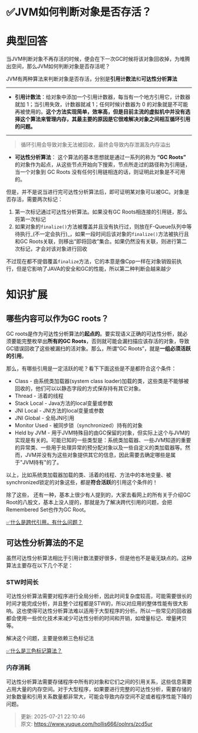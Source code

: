 # ✅JVM如何判断对象是否存活？

# 典型回答
当JVM判断对象不再存活的时候，便会在下一次GC时候将该对象回收掉，为堆腾出空间，那么JVM如何判断对象是否存活呢？



JVM有两种算法来判断对象是否存活，分别是**引用计数法**和**可达性分析算法**

****

+ **引用计数法**：给对象中添加一个引用计数器，每当有一个地方引用它，计数器就加 1；当引用失效，计数器就减 1；任何时候计数器为 0 的对象就是不可能再被使用的。**这个方法实现简单，效率高，但是目前主流的虚拟机中并没有选择这个算法来管理内存，其最主要的原因是它很难解决对象之间相互循环引用的问题。**

****

> 循环引用会导致对象无法被回收，最终会导致内存泄漏及内存溢出
>



+ **可达性分析算法**： 这个算法的基本思想就是通过一系列的称为 **“GC Roots”** 的对象作为起点，从这些节点开始向下搜索，节点所走过的路径称为引用链，当一个对象到 GC Roots 没有任何引用链相连的话，则证明此对象是不可用的。



但是，并不是说当进行完可达性分析算法后，即可证明某对象可以被GC。对象是否存活，需要两次标记：

1. 第一次标记通过可达性分析算法。如果没有GC Roots相连接的引用链，那么将第一次标记
2. 如果对象的`finalize()`方法被覆盖并且没有执行过，则放在F-Queue队列中等待执行_(不一定会执行)_，如果一段时间后该对象的`finalize()`方法被执行且和GC Roots关联，则移出“即将回收”集合。如果仍然没有关联，则进行第二次标记，才会对该对象进行回收



不过现在都不提倡覆盖`finalize`方法，它的本意是像Cpp一样在对象销毁前执行，但是它影响了JAVA的安全和GC的性能，所以第二种判断会越来越少

# 知识扩展


## 哪些内容可以作为GC roots？


<font style="color:rgb(18, 18, 18);">GC roots是作为可达性分析算法的</font>**<font style="color:rgb(18, 18, 18);">起点的</font>**<font style="color:rgb(18, 18, 18);">。要实现语义正确的可达性分析，就必须要能完整枚举出</font>**<font style="color:rgb(18, 18, 18);">所有的GC Roots</font>**<font style="color:rgb(18, 18, 18);">，否则就可能会漏扫描应该存活的对象，导致GC错误回收了这些被漏扫的活对象。那么，所谓“GC Roots”，就是</font>**<font style="color:rgb(18, 18, 18);">一组必须活跃的引用</font>**<font style="color:rgb(18, 18, 18);">。</font>



那么，有哪些引用是一定活跃的呢？看下下面这些是不是都符合这个条件：



+ Class - 由系统类加载器(system class loader)加载的类，这些类是不能够被回收的，他们可以以静态字段的方式保存持有其它对象。
+ Thread - 活着的线程
+ Stack Local - Java方法的local变量或参数
+ JNI Local - JNI方法的local变量或参数
+ JNI Global - 全局JNI引用
+ Monitor Used - 被同步锁（synchronized）持有的对象
+ Held by JVM - 用于JVM特殊目的由GC保留的对象，但实际上这个与JVM的实现是有关的。可能已知的一些类型是：系统类加载器、一些JVM知道的重要的异常类、一些用于处理异常的预分配对象以及一些自定义的类加载器等。然而，JVM并没有为这些对象提供其它的信息，因此需要去确定哪些是属于"JVM持有"的了。





以上，比如系统类加载器加载的类、活着的线程、方法中的本地变量、被synchronized锁定的对象这些，都是**符合活跃**的引用这个条件的！



除了这些， 还有一种，基本上很少有人提到的，大家去看网上的所有关于介绍GC Root的八股文，基本上没人提的，那就是为了解决跨代引用的问题，会把Remembered Set也作为GC Root。



[✅什么是跨代引用，有什么问题？](https://www.yuque.com/hollis666/oolnrs/efipfg3pgg4puux2)



## **可达性分析算法的不足**


虽然可达性分析算法相比于引用计数法要好很多，但是他也不是毫无缺点的。这种算法主要存在以下几个不足：



### STW时间长


可达性分析算法需要对程序进行全局分析，因此时间复杂度较高，可能需要很长的时间才能完成分析，并且整个过程都是STW的，所以对应用的整体性能有很大影响。这也使得可达性分析算法难以适用于大型程序的分析。所以一些常见的回收器都会使用一些优化技术来减少可达性分析的时间和开销，如增量标记、增量拷贝等。



解决这个问题，主要是依赖三色标记法



[✅什么是三色标记算法？](https://www.yuque.com/hollis666/oolnrs/lva8a9gfhagbrw2g)



### <font style="color:rgb(55, 65, 81);background-color:rgb(247, 247, 248);">内</font>存消耗


可达性分析算法需要存储程序中所有的对象和它们之间的引用关系，这些信息需要占用大量的内存空间。对于大型程序，如果要进行完整的可达性分析，需要存储的对象数量和引用关系数量都非常大，可能会导致内存空间不足或者程序性能下降的问题。



> 更新: 2025-07-21 22:10:46  
> 原文: <https://www.yuque.com/hollis666/oolnrs/zcd5ur>